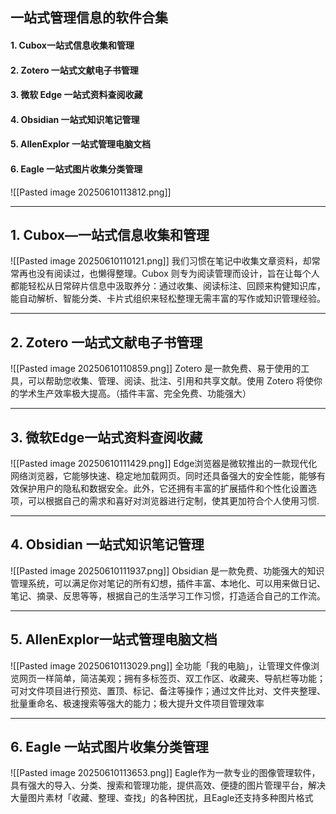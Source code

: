 ## 一站式管理信息的软件合集
#### 1. Cubox一站式信息收集和管理
#### 2. Zotero 一站式文献电子书管理
#### 3. 微软 Edge 一站式资料查阅收藏
#### 4. Obsidian 一站式知识笔记管理
#### 5. AllenExplor 一站式管理电脑文档
#### 6. Eagle 一站式图片收集分类管理
![[Pasted image 20250610113812.png]]

---
## 1. Cubox—一站式信息收集和管理
![[Pasted image 20250610110121.png]]
我们习惯在笔记中收集文章资料，却常常再也没有阅读过，也懒得整理。Cubox 则专为阅读管理而设计，旨在让每个人都能轻松从日常碎片信息中汲取养分：通过收集、阅读标注、回顾来构健知识库，能自动解析、智能分类、卡片式组织来轻松整理无需丰富的写作或知识管理经验。

---
## 2. Zotero 一站式文献电子书管理
![[Pasted image 20250610110859.png]]
Zotero 是一款免费、易于使用的工具，可以帮助您收集、管理、阅读、批注、引用和共享文献。使用 Zotero 将使你的学术生产效率极大提高。（插件丰富、完全免费、功能强大）

---
## 3. 微软Edge一站式资料查阅收藏
![[Pasted image 20250610111429.png]]
Edge浏览器是微软推出的一款现代化网络浏览器，它能够快速、稳定地加载网页。同时还具备强大的安全性能，能够有效保护用户的隐私和数据安全。此外，它还拥有丰富的扩展插件和个性化设置选项，可以根据自己的需求和喜好对浏览器进行定制，使其更加符合个人使用习惯.

---
## 4. Obsidian 一站式知识笔记管理
![[Pasted image 20250610111937.png]]
Obsidian 是一款免费、功能强大的知识管理系统，可以满足你对笔记的所有幻想，插件丰富、本地化、可以用来做日记、笔记、摘录、反思等等，根据自己的生活学习工作习惯，打造适合自己的工作流。

---
## 5. AllenExplor一站式管理电脑文档
![[Pasted image 20250610113029.png]]
全功能「我的电脑」，让管理文件像浏览网页一样简单，简洁美观；拥有多标签页、双工作区、收藏夹、导航栏等功能；可对文件项目进行预览、置顶、标记、备注等操作；通过文件比对、文件夹整理、批量重命名、极速搜索等强大的能力；极大提升文件项目管理效率

---
## 6. Eagle 一站式图片收集分类管理
![[Pasted image 20250610113653.png]]
Eagle作为一款专业的图像管理软件，具有强大的导入、分类、搜索和管理功能，提供高效、便捷的图片管理平台，解决大量图片素材「收藏、整理、查找」的各种困扰，且Eagle还支持多种图片格式
